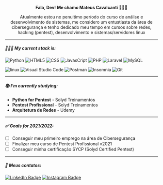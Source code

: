 <p align="center"> <b>Fala, Dev! Me chamo Mateus Cavalcanti</b> 🕵🏻‍♂️ </p>
<p align="center">Atualmente estou no penultimo período do curso de análise e desenvolvimento de sistemas, me considero um entustiasta da área de cibersegurança e tenho dedicado meu tempo em cursos sobre redes, hacking (pentest), desenvolvimento e sistemas/servidores linux</p>
<hr>

##### 👨🏻‍💻 My current stack is:

![Python](https://img.shields.io/badge/-Python-000000?style=flat&logo=python&logoColor=FFFFFF)
![HTML5](https://img.shields.io/badge/-HTML5-000000?style=flat&logo=HTML5&logoColor=FFFFFF)
![CSS](https://img.shields.io/badge/-CSS-000000?style=flat&logo=CSS3&logoColor=FFFFFF)
![JavasCript](https://img.shields.io/badge/-JavaScript-000000?style=flat&logo=Javascript&logoColor=FFFFFF)
![PHP](https://img.shields.io/badge/-PHP-000000?style=flat&logo=PHP&logoColor=FFFFFF)
![Laravel](https://img.shields.io/badge/-laravel-000000?style=flat&logo=laravel&logoColor=FFFFFF)
![MySQL](https://img.shields.io/badge/-MySQL-000000?style=flat&logo=mysql&logoColor=FFFFFF)

![linux](https://img.shields.io/badge/-Linux-000000?style=flat&logo=linux&logoColor=FFFFFF)
![Visual Studio Code](https://img.shields.io/badge/-Vscode-000000?style=flat&logo=visual-studio-code&logoColor=FFFFFF)
![Postman](https://img.shields.io/badge/-Postman-000000?style=flat&logo=postman&logoColor=FFFFFF)
![Insomnia](https://img.shields.io/badge/-Insomnia-000000?style=flat&logo=insomnia)
![Git](https://img.shields.io/badge/-Git-000000?style=flat&logo=git&logoColor=FFFFFF)

<hr>

##### 📚 I’m currently studying:

- <b>Python for Pentest</b> - Solyd Treinamentos
- <b>Pentest Profissional</b> - Solyd Treinamentos
- <b>Arquitetura de Redes</b> - Udemy

<hr>

##### ✅ Goals for 2021/2022:

- [ ] Conseguir meu primeiro emprego na área de Cibersegurança
- [ ] Finalizar meu curso de Pentest Profissional v2021
- [ ] Conseguir minha certificação SYCP (Solyd Certified Pentest)

<hr>

##### 📡 Meus contatos:

[![LinkedIn Badge](https://img.shields.io/badge/-Mateus%20Cavalcanti-blue?style=social&logo=Linkedin&logoColor=282a36&link=https://www.linkedin.com/in/mateus-cavalcanti-931381202/)](https://www.linkedin.com/in/mateus-cavalcanti-931381202/)
[![Instagram Badge](https://img.shields.io/badge/-cavalcan7i-blue?style=social&logo=Instagram&logoColor=282a36&link=https://instagram.com/cavalcan7i_?igshid=nghyctqc3gxs)](https://instagram.com/cavalcan7i_?igshid=nghyctqc3gxs)

